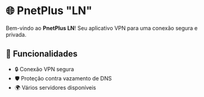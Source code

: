 # 🌐 PnetPlus "LN"

Bem-vindo ao **PnetPlus LN**! Seu aplicativo VPN para uma conexão segura e privada.

## 🚀 Funcionalidades

- 🔒 Conexão VPN segura
- 🛡️ Proteção contra vazamento de DNS
- 🌍 Vários servidores disponíveis
